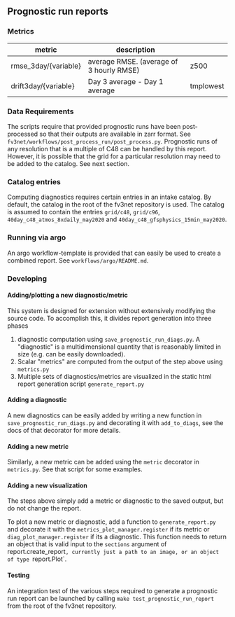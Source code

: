 ## Prognostic run reports

### Metrics

| metric               | description                              |           |
|----------------------|------------------------------------------|-----------|
| rmse_3day/{variable} | average RMSE. (average of 3 hourly RMSE) | z500      |
| drift3day/{variable} | Day 3 average - Day 1 average            | tmplowest |

### Data Requirements

 The scripts require that provided prognostic runs have been post-processed
 so that their outputs are available in zarr format. See
 `fv3net/workflows/post_process_run/post_process.py`. Prognostic runs of any
 resolution that is a multiple of C48 can be handled by this report. However,
 it is possible that the grid for a particular resolution may need to be added
 to the catalog. See next section.


 ### Catalog entries

 Computing diagnostics requires certain entries in an intake catalog. By default,
 the catalog in the root of the fv3net repository is used. The catalog is assumed to
 contain the entries `grid/c48`, `grid/c96`, `40day_c48_atmos_8xdaily_may2020` and
 `40day_c48_gfsphysics_15min_may2020`.


### Running via argo

An argo workflow-template is provided that can easily be used to create a combined report. See `workflows/argo/README.md`.

### Developing

#### Adding/plotting a new diagnostic/metric

This system is designed for extension without extensively modifying the
source code. To accomplish this, it divides report generation into three
phases

1. diagnostic computation using `save_prognostic_run_diags.py`. A "diagnostic" is a multidimensional quantity 
   that is reasonably limited in size (e.g. can be easily downloaded).
1. Scalar "metrics" are computed from the output of the step above using `metrics.py`
1. Multiple sets of diagnostics/metrics are visualized in the static html report 
   generation script `generate_report.py`

#### Adding a diagnostic

A new diagnostics can be easily added by writing a new function in
`save_prognostic_run_diags.py` and decorating it with `add_to_diags`, see the
docs of that decorator for more details.

#### Adding a new metric

Similarly, a new metric can be added using the `metric` decorator in `metrics.py`. See that script for some examples.

#### Adding a new visualization

The steps above simply add a metric or diagnostic to the saved output, but do
not change the report.

To plot a new metric or diagnostic, add a function to `generate_report.py`
and decorate it with the `metrics_plot_manager.register` if its metric or
`diag_plot_manager.register` if its a diagnostic. This function needs to
return an object that is valid input to the `sections` argument of
report.create_report`, currently just a path to an image, or an object of
type `report.Plot`.

#### Testing

An integration test of the various steps required to generate a prognostic run report 
can be launched by calling `make test_prognostic_run_report` from the root of the 
fv3net repository.